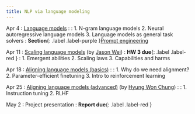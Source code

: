```yaml
---
title: NLP via language modeling 
---
```


Apr 4 
: [Language models](https://nyu-cs2590.github.io/course-material/spring2023/lecture/lec09/main.pdf)
  : 
: 1. N-gram language models 
  2. Neural autoregressive language models
  3. Language models as general task solvers
: **Section**{: .label .label-purple }[Prompt engineering](https://nyu-cs2590.github.io/course-material/spring2023/section/sec05/slides.pdf)

Apr 11 
: [Scaling language models](#) (by [Jason Wei](https://www.jasonwei.net))
  : **HW 3 due**{: .label .label-red }
: 1. Emergent abilities 
  2. Scaling laws
  3. Capabilities and harms

Apr 18 
: [Aligning language models (basics)](#)
  : 
: 1. Why do we need alignment?
  2. Parameter-efficient finetuning
  3. Intro to reinforcement learning

Apr 25
: [Aligning language models (advanced)](#) (by [Hyung Won Chung](https://hwchung27.github.io))
  : 
: 1. Instruction tuning
  2. RLHF

May 2
: Project presentation
  : **Report due**{: .label .label-red }

